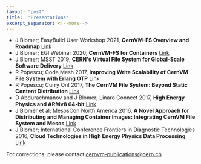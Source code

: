 ```yaml
---
layout: "post"
title:  "Presentations"
excerpt_separator: <!--more-->
---
```


- J Blomer; EasyBuild User Workshop 2021, **CernVM-FS Overview and Roadmap** [Link](https://easybuild.io/eum/#cvmfs-talk)
- J Blomer; EGI Webinar 2020, **CernVM-FS for Containers** [Link](https://indico.egi.eu/event/5251/)
- J Blomer; MSST 2019, **CERN's Virtual File System for Global-Scale Software Delivery** [Link](http://storageconference.us/2019/Invited/Blomer.slides.pdf)
- R Popescu; Code Mesh 2017, **Improving Write Scalability of CernVM File System with Erlang OTP** [Link](https://www.youtube.com/watch?v=9HUEk_hWku0)
- R Popescu; Curry On! 2017, **The CernVM File System: Beyond Static Content Distribution** [Link](https://www.youtube.com/watch?v=MyYx-xaL36k)
- D Abdurachmanov and J Blomer; Linaro Connect 2017, **High Energy Physics and ARMv8 64-bit** [Link](https://www.youtube.com/watch?v=71Yco-mTaYI)
- J Blomer et al; MesosCon North America 2016, **A Novel Approach for Distributing and Managing Container Images: Integrating CernVM File System and Mesos** [Link](https://mesosconna2016.sched.com/event/6jtr/a-novel-approach-for-distributing-and-managing-container-images-integrating-cernvm-file-system-and-mesos-jakob-blomer-cern-jie-yu-artem-harutyunyan-mesosphere)
- J Blomer; International Conference Frontiers in Diagnostic Technologies 2016, **Cloud Technologies in High Energy Physics Data Processing** [Link](https://ecsft.cern.ch/dist/web/hep-cloud.pdf)


For corrections, please contact cernvm-publications@cern.ch

<!--more-->
